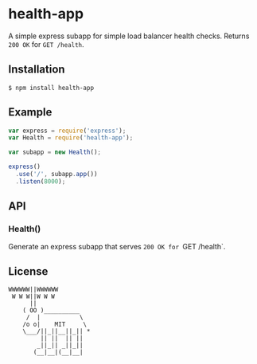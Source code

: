 # health-app

  A simple express subapp for simple load balancer health checks. Returns `200 OK` for `GET /health`. 

## Installation

    $ npm install health-app

## Example

```js
var express = require('express');
var Health = require('health-app');

var subapp = new Health();

express()
  .use('/', subapp.app())
  .listen(8000);
```

## API

### Health()

  Generate an express subapp that serves `200 OK for `GET /health`.

## License

```
WWWWWW||WWWWWW
 W W W||W W W
      ||
    ( OO )__________
     /  |           \
    /o o|    MIT     \
    \___/||_||__||_|| *
         || ||  || ||
        _||_|| _||_||
       (__|__|(__|__|
```